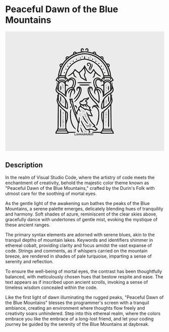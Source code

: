 # Peaceful Dawn of the Blue Mountains

![Image](/icons/moria-entrance.png)

## Description

In the realm of Visual Studio Code, where the artistry of code meets the enchantment of creativity, behold the majestic color theme known as "Peaceful Dawn of the Blue Mountains," crafted by the Durin's Folk with utmost care for the soothing of mortal eyes.

As the gentle light of the awakening sun bathes the peaks of the Blue Mountains, a serene palette emerges, delicately blending hues of tranquility and harmony. Soft shades of azure, reminiscent of the clear skies above, gracefully dance with undertones of gentle mist, evoking the mystique of these ancient ranges.

The primary syntax elements are adorned with serene blues, akin to the tranquil depths of mountain lakes. Keywords and identifiers shimmer in ethereal cobalt, providing clarity and focus amidst the vast expanse of code. Strings and comments, as if whispers carried on the mountain breeze, are rendered in shades of pale turquoise, imparting a sense of serenity and reflection.

To ensure the well-being of mortal eyes, the contrast has been thoughtfully balanced, with meticulously chosen hues that bestow respite and ease. The text appears as if inscribed upon ancient scrolls, invoking a sense of timeless wisdom concealed within the code.

Like the first light of dawn illuminating the rugged peaks, "Peaceful Dawn of the Blue Mountains" blesses the programmer's screen with a tranquil ambiance, creating an environment where thoughts flow freely and creativity soars unhindered. Step into this ethereal realm, where the colors embrace you like the embrace of a long-lost friend, and let your coding journey be guided by the serenity of the Blue Mountains at daybreak.
